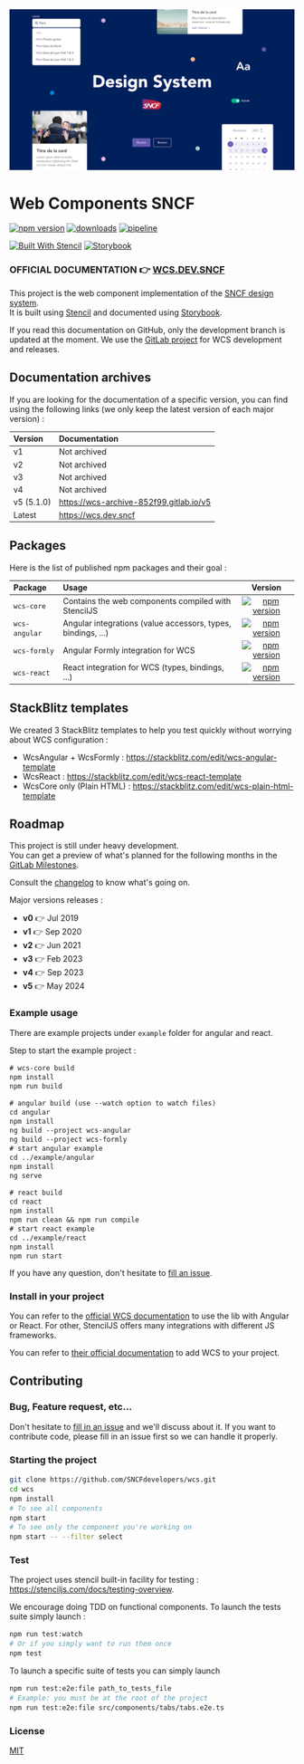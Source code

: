 <a href="https://wcs.dev.sncf" target="blank">
    <img src="stories/assets/images/cover.webp" style="max-width: 100%" alt="SNCF Design System Cover" />
</a>

# Web Components SNCF

[![npm version](https://img.shields.io/npm/v/wcs-core?color=success&label=release)](https://www.npmjs.com/package/wcs-core)
[![downloads](https://img.shields.io/npm/dt/wcs-core)](https://www.npmjs.com/package/wcs-core)
[![pipeline](https://img.shields.io/gitlab/pipeline-status/SNCF%2Fwcs?branch=master)](https://gitlab.com/SNCF/wcs/-/pipelines)

[![Built With Stencil](https://img.shields.io/badge/Built%20With%20Stencil-16161d.svg?logo=stackblitz)](https://stenciljs.com)
[![Storybook](https://img.shields.io/badge/Storybook-ff4785.svg?logo=storybook&logoColor=fff)](https://storybook.js.org/)

### **OFFICIAL DOCUMENTATION** 👉 [WCS.DEV.SNCF](https://wcs.dev.sncf)

This project is the web component implementation of the [SNCF design system](https://designmetier-bootstrap.sncf.fr/).  
It is built using  [Stencil](https://github.com/ionic-team/stencil) and documented using [Storybook](https://storybook.js.org/).

If you read this documentation on GitHub, only the development branch is updated at the moment. We use the [GitLab project](https://gitlab.com/SNCF/wcs/) for WCS development and releases.

## Documentation archives

If you are looking for the documentation of a specific version, you can find using the following links (we only keep the latest version of each major version) :

| Version    | Documentation                           |
|:-----------|:----------------------------------------|
| v1         | Not archived                            |
| v2         | Not archived                            |
| v3         | Not archived                            |
| v4         | Not archived                            |
| v5 (5.1.0) | https://wcs-archive-852f99.gitlab.io/v5 |
| Latest     | https://wcs.dev.sncf                    |

## Packages

Here is the list of published npm packages and their goal :

| Package       | Usage                                                        |                                                          Version                                                          |
|:--------------|:-------------------------------------------------------------|:-------------------------------------------------------------------------------------------------------------------------:|
| `wcs-core`    | Contains the web components compiled with StencilJS          |    [![npm version](https://img.shields.io/npm/v/wcs-core?style=for-the-badge)](https://www.npmjs.com/package/wcs-core)    |
| `wcs-angular` | Angular integrations (value accessors, types, bindings, ...) | [![npm version](https://img.shields.io/npm/v/wcs-angular?style=for-the-badge)](https://www.npmjs.com/package/wcs-angular) |
| `wcs-formly`  | Angular Formly integration for WCS                           |  [![npm version](https://img.shields.io/npm/v/wcs-formly?style=for-the-badge)](https://www.npmjs.com/package/wcs-formly)  |
| `wcs-react`   | React integration for WCS (types, bindings, ...)             |   [![npm version](https://img.shields.io/npm/v/wcs-react?style=for-the-badge)](https://www.npmjs.com/package/wcs-react)   |

## StackBlitz templates

We created 3 StackBlitz templates to help you test quickly without worrying about WCS configuration :

- WcsAngular + WcsFormly : https://stackblitz.com/edit/wcs-angular-template
- WcsReact : https://stackblitz.com/edit/wcs-react-template
- WcsCore only (Plain HTML) : https://stackblitz.com/edit/wcs-plain-html-template

## Roadmap

This project is still under heavy development.  
You can get a preview of what's planned for the following months in the [GitLab Milestones](https://gitlab.com/SNCF/wcs/-/milestones).

Consult the [changelog](https://wcs.dev.sncf/?path=/docs/documentation-changelog--documentation) to know what's going on. 

Major versions releases :
- **v0** 👉 Jul 2019
- **v1** 👉 Sep 2020
- **v2** 👉 Jun 2021
- **v3** 👉 Feb 2023
- **v4** 👉 Sep 2023
- **v5** 👉 May 2024

    
### Example usage

There are example projects under `example` folder for angular and react.

Step to start the example project :
```shell
# wcs-core build
npm install
npm run build
```
```shell
# angular build (use --watch option to watch files)
cd angular
npm install
ng build --project wcs-angular
ng build --project wcs-formly
# start angular example
cd ../example/angular
npm install
ng serve
```
```shell
# react build
cd react
npm install
npm run clean && npm run compile
# start react example
cd ../example/react
npm install
npm run start
```

If you have any question, don't hesitate to [fill an issue](https://gitlab.com/SNCF/wcs/-/issues/new).

### Install in your project

You can refer to the [official WCS documentation](https://wcs.dev.sncf/?path=/docs/documentation-integrations-framework-integrations--documentation)
to use the lib with Angular or React. For other, StencilJS offers many integrations with different JS frameworks.

You can refer to [their official documentation](https://stenciljs.com/docs/overview) to add WCS to your project.


## Contributing

### Bug, Feature request, etc...

Don't hesitate to [fill in an issue](https://gitlab.com/SNCF/wcs/-/issues/new) and we'll discuss about it.
If you want to contribute code, please fill in an issue first so we can handle it properly.

### Starting the project

```sh
git clone https://github.com/SNCFdevelopers/wcs.git
cd wcs
npm install
# To see all components
npm start
# To see only the component you're working on
npm start -- --filter select
```

### Test

The project uses stencil built-in facility for testing : https://stenciljs.com/docs/testing-overview.

We encourage doing TDD on functional components. To launch the tests suite simply launch :

```sh
npm run test:watch
# Or if you simply want to run them once
npm test
```

To launch a specific suite of tests you can simply launch
```sh
npm run test:e2e:file path_to_tests_file
# Example: you must be at the root of the project
npm run test:e2e:file src/components/tabs/tabs.e2e.ts
```

### License

[MIT](https://gitlab.com/SNCF/wcs/-/blob/master/LICENSE)